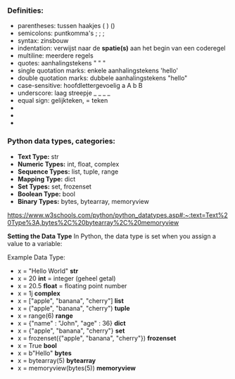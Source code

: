 ### Definities:

- parentheses: tussen haakjes  (  )  ()
- semicolons: puntkomma's ;  ;  ; 
- syntax: zinsbouw
- indentation: verwijst naar de **spatie(s)** aan het begin van een coderegel
- multiline: meerdere regels
- quotes: aanhalingstekens " " "
- single quotation marks: enkele aanhalingstekens  'hello'
- double quotation marks: dubbele aanhalingstekens  "hello"
- case-sensitive: hoofdlettergevoelig  a  A  b B
- underscore: laag streepje _ _ _ _
- equal sign: gelijkteken, = teken
- 
- 
- 



### Python data types, categories:

- **Text Type:**	str
- **Numeric Types:**	int, float, complex
- **Sequence Types:**	list, tuple, range
- **Mapping Type:**	dict
- **Set Types:**	set, frozenset
- **Boolean Type:**	bool
- **Binary Types:**	bytes, bytearray, memoryview

https://www.w3schools.com/python/python_datatypes.asp#:~:text=Text%20Type%3A,bytes%2C%20bytearray%2C%20memoryview


**Setting the Data Type**
In Python, the data type is set when you assign a value to a variable:

Example	Data Type:

- x = "Hello World"	                                **str**	
- x = 20	                                          **int**	= integer (geheel getal)
- x = 20.5	                                        **float**	= floating point number
- x = 1j	                                          **complex**	
- x = ["apple", "banana", "cherry"]	                **list**	
- x = ("apple", "banana", "cherry")	                **tuple**	
- x = range(6)	                                    **range**	
- x = {"name" : "John", "age" : 36}	                **dict**	
- x = {"apple", "banana", "cherry"}	                **set**	
- x = frozenset({"apple", "banana", "cherry"})	    **frozenset**	
- x = True	                                        **bool**	
- x = b"Hello"	                                    **bytes**	
- x = bytearray(5)	                                **bytearray**	
- x = memoryview(bytes(5))	                        **memoryview**










